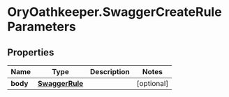 # OryOathkeeper.SwaggerCreateRuleParameters

## Properties
Name | Type | Description | Notes
------------ | ------------- | ------------- | -------------
**body** | [**SwaggerRule**](SwaggerRule.md) |  | [optional] 


